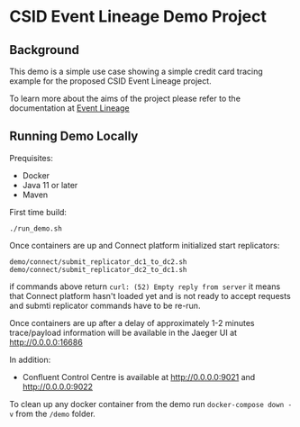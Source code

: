 # CSID Event Lineage Demo Project

## Background

This demo is a simple use case showing a simple credit card tracing example for the proposed CSID Event Lineage project.

To learn more about the aims of the project please refer to the documentation at [Event Lineage](https://bit.ly/3CSnHAH)


## Running Demo Locally 
Prequisites:
* Docker
* Java 11 or later
* Maven

First time build:
```
./run_demo.sh
```

Once containers are up and Connect platform initialized start replicators:
```
demo/connect/submit_replicator_dc1_to_dc2.sh
demo/connect/submit_replicator_dc2_to_dc1.sh
```
if commands above return 
``
curl: (52) Empty reply from server
``
it means that Connect platform hasn't loaded yet and is not ready to accept requests and submti replicator commands have to be re-run.

Once containers are up after a delay of approximately 1-2 minutes trace/payload information 
will be available in the Jaeger UI at http://0.0.0.0:16686

In addition:
* Confluent Control Centre is available at http://0.0.0.0:9021 and http://0.0.0.0:9022

To clean up any docker container from the demo run `docker-compose down -v` from the `/demo` folder.




